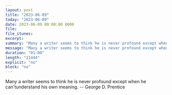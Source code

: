 ```yaml
---
layout: post
title: "2023-06-09"
today: "2023-06-09"
date: 2023-06-09 00:00:00 0000
file:
file_itunes:
excerpt:
summary: "Many a writer seems to think he is never profound except when he can'tunderstand his own meaning. -- George D. Prentice"
message: "Many a writer seems to think he is never profound except when he can'tunderstand his own meaning. -- George D. Prentice"
duration: "01:00"
length: "11444"
explicit: "no"
block: "no"
---
```

Many a writer seems to think he is never profound except when he can'tunderstand his own meaning. -- George D. Prentice

